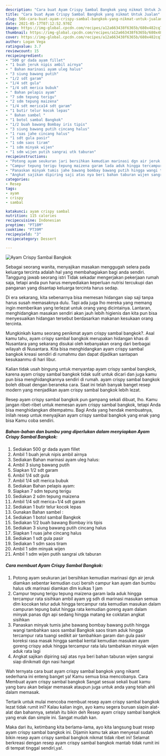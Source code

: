```yaml
---
description: "Cara buat Ayam Crispy Sambal Bangkok yang nikmat Untuk Jualan"
title: "Cara buat Ayam Crispy Sambal Bangkok yang nikmat Untuk Jualan"
slug: 566-cara-buat-ayam-crispy-sambal-bangkok-yang-nikmat-untuk-jualan
date: 2021-05-17T07:12:52.970Z
image: https://img-global.cpcdn.com/recipes/a12a663438f6365b/680x482cq70/ayam-crispy-sambal-bangkok-foto-resep-utama.jpg
thumbnail: https://img-global.cpcdn.com/recipes/a12a663438f6365b/680x482cq70/ayam-crispy-sambal-bangkok-foto-resep-utama.jpg
cover: https://img-global.cpcdn.com/recipes/a12a663438f6365b/680x482cq70/ayam-crispy-sambal-bangkok-foto-resep-utama.jpg
author: Logan Vega
ratingvalue: 3.7
reviewcount: 15
recipeingredient:
- "500 gr dada ayam fillet"
- "1 buah jeruk nipis ambil airnya"
- " Bahan marinasi ayam uleg halus"
- "3 siung bawang putih"
- "1/2 sdt garam"
- "1/4 sdt gula"
- "1/4 sdt merica bubuk"
- " Bahan pelapis ayam"
- "7 sdm tepung terigu"
- "2 sdm tepung maizena"
- "1/4 sdt merica14 sdt garam"
- "1 butir telur kocok lepas"
- " Bahan sambel "
- "1 botol sambal Bangkok"
- "1/2 buah bawang Bombay iris tipis"
- "3 siung bawang putih cincang halus"
- "1 ruas jahe cincang halus"
- "1 sdt gula pasir"
- "1 sdm saos tiram"
- "1 sdm minyak wijen"
- "1 sdm wijen putih sangrai utk taburan"
recipeinstructions:
- "Potong ayam seukuran jari bersihkan kemudian marinasi dgn air jeruk diamkan sebentar kemudian cuci bersih campur kan ayam dan bumbu halus utk marinasi diamkan dlm kulkas 1 jam"
- "Campur tepung terigu tepung maizena garam lada aduk hingga tercampur rata sisihkan ambil ayam yg sdh di marinasi masukan semua dlm kocokan telur aduk hingga tercampur rata kemudian masukan dalam campuran tepung balut hingga rata kemudian goreng ayam dalam minyak panas dgn api sedang hingga matang ke coklatan angkat sisihkan"
- "Panaskan minyak tumis jahe bawang bombay bawang putih hingga wangi tambahkan saos sambal Bangkok saos tiram aduk hingga tercampur rata tuangi sedikit air tambahkan garam dan gula pasir koreksi rasa masak hingga sambal kental kemudian masukan ayam goreng crispy aduk hingga tercampur rata lalu tambahkan minyak wijen aduk rata lagi"
- "Angkat sajikan dipiring saji atas nya beri bahan taburan wijen sangrai siap dinikmati dgn nasi hangat"
categories:
- Resep
tags:
- ayam
- crispy
- sambal

katakunci: ayam crispy sambal 
nutrition: 115 calories
recipecuisine: Indonesian
preptime: "PT18M"
cooktime: "PT39M"
recipeyield: "3"
recipecategory: Dessert

---
```



![Ayam Crispy Sambal Bangkok](https://img-global.cpcdn.com/recipes/a12a663438f6365b/680x482cq70/ayam-crispy-sambal-bangkok-foto-resep-utama.jpg)

Sebagai seorang wanita, menyajikan masakan menggugah selera pada keluarga tercinta adalah hal yang membahagiakan bagi anda sendiri. Tanggung jawab seorang istri Tidak sekadar mengerjakan pekerjaan rumah saja, tetapi anda pun harus menyediakan keperluan nutrisi tercukupi dan panganan yang disantap keluarga tercinta harus sedap.

Di era  sekarang, kita sebenarnya bisa memesan hidangan siap saji tanpa harus susah memasaknya dulu. Tapi ada juga lho mereka yang memang ingin memberikan yang terlezat untuk orang yang dicintainya. Lantaran, menghidangkan masakan sendiri akan jauh lebih higienis dan kita pun bisa menyesuaikan hidangan tersebut berdasarkan makanan kesukaan orang tercinta. 



Mungkinkah kamu seorang penikmat ayam crispy sambal bangkok?. Asal kamu tahu, ayam crispy sambal bangkok merupakan hidangan khas di Nusantara yang sekarang disukai oleh kebanyakan orang dari berbagai wilayah di Nusantara. Kita bisa menghidangkan ayam crispy sambal bangkok kreasi sendiri di rumahmu dan dapat dijadikan santapan kesukaanmu di hari libur.

Kalian tidak usah bingung untuk menyantap ayam crispy sambal bangkok, karena ayam crispy sambal bangkok tidak sulit untuk dicari dan juga kamu pun bisa menghidangkannya sendiri di rumah. ayam crispy sambal bangkok boleh dibuat dengan beraneka cara. Saat ini telah banyak banget resep modern yang menjadikan ayam crispy sambal bangkok lebih lezat.

Resep ayam crispy sambal bangkok pun gampang sekali dibuat, lho. Kamu jangan ribet-ribet untuk memesan ayam crispy sambal bangkok, tetapi Anda bisa menghidangkan ditempatmu. Bagi Anda yang hendak membuatnya, inilah resep untuk menyajikan ayam crispy sambal bangkok yang enak yang bisa Kamu coba sendiri.

<!--inarticleads1-->

##### Bahan-bahan dan bumbu yang diperlukan dalam menyiapkan Ayam Crispy Sambal Bangkok:

1. Sediakan 500 gr dada ayam fillet
1. Ambil 1 buah jeruk nipis ambil airnya
1. Sediakan  Bahan marinasi ayam uleg halus:
1. Ambil 3 siung bawang putih
1. Siapkan 1/2 sdt garam
1. Ambil 1/4 sdt gula
1. Ambil 1/4 sdt merica bubuk
1. Sediakan  Bahan pelapis ayam:
1. Siapkan 7 sdm tepung terigu
1. Sediakan 2 sdm tepung maizena
1. Ambil 1/4 sdt merica+1/4 sdt garam
1. Sediakan 1 butir telur kocok lepas
1. Gunakan  Bahan sambel :
1. Sediakan 1 botol sambal Bangkok
1. Sediakan 1/2 buah bawang Bombay iris tipis
1. Sediakan 3 siung bawang putih cincang halus
1. Siapkan 1 ruas jahe cincang halus
1. Sediakan 1 sdt gula pasir
1. Sediakan 1 sdm saos tiram
1. Ambil 1 sdm minyak wijen
1. Ambil 1 sdm wijen putih sangrai utk taburan




<!--inarticleads2-->

##### Cara membuat Ayam Crispy Sambal Bangkok:

1. Potong ayam seukuran jari bersihkan kemudian marinasi dgn air jeruk diamkan sebentar kemudian cuci bersih campur kan ayam dan bumbu halus utk marinasi diamkan dlm kulkas 1 jam
1. Campur tepung terigu tepung maizena garam lada aduk hingga tercampur rata sisihkan ambil ayam yg sdh di marinasi masukan semua dlm kocokan telur aduk hingga tercampur rata kemudian masukan dalam campuran tepung balut hingga rata kemudian goreng ayam dalam minyak panas dgn api sedang hingga matang ke coklatan angkat sisihkan
1. Panaskan minyak tumis jahe bawang bombay bawang putih hingga wangi tambahkan saos sambal Bangkok saos tiram aduk hingga tercampur rata tuangi sedikit air tambahkan garam dan gula pasir koreksi rasa masak hingga sambal kental kemudian masukan ayam goreng crispy aduk hingga tercampur rata lalu tambahkan minyak wijen aduk rata lagi
1. Angkat sajikan dipiring saji atas nya beri bahan taburan wijen sangrai siap dinikmati dgn nasi hangat




Wah ternyata cara buat ayam crispy sambal bangkok yang nikamt sederhana ini enteng banget ya! Kamu semua bisa mencobanya. Cara Membuat ayam crispy sambal bangkok Sangat sesuai sekali buat kamu yang baru akan belajar memasak ataupun juga untuk anda yang telah ahli dalam memasak.

Tertarik untuk mulai mencoba membuat resep ayam crispy sambal bangkok lezat tidak rumit ini? Kalau kalian ingin, ayo kamu segera buruan siapin alat-alat dan bahannya, setelah itu bikin deh Resep ayam crispy sambal bangkok yang enak dan simple ini. Sangat mudah kan. 

Maka dari itu, ketimbang kita berlama-lama, ayo kita langsung buat resep ayam crispy sambal bangkok ini. Dijamin kamu tak akan menyesal sudah bikin resep ayam crispy sambal bangkok nikmat tidak ribet ini! Selamat berkreasi dengan resep ayam crispy sambal bangkok mantab tidak rumit ini di tempat tinggal sendiri,ya!.

